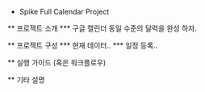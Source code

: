 * Spike Full Calendar Project

** 프로젝트 소개
*** 구글 캘린더 동일 수준의 달력을 완성 하자.

** 프로젝트 구성
*** 현재 데이터..
*** 일정 등록..


** 실행 가이드 (혹은 워크플로우)

** 기타 설명
